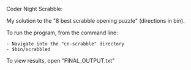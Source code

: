 Coder Night Scrabble:

My solution to the "8 best scrabble opening puzzle" (directions in bin).

To run the program, from the command line:
	
	- Navigate into the "cn-scrabble" directory
	- $bin/scrabbled

To view results, open "FINAL_OUTPUT.txt"